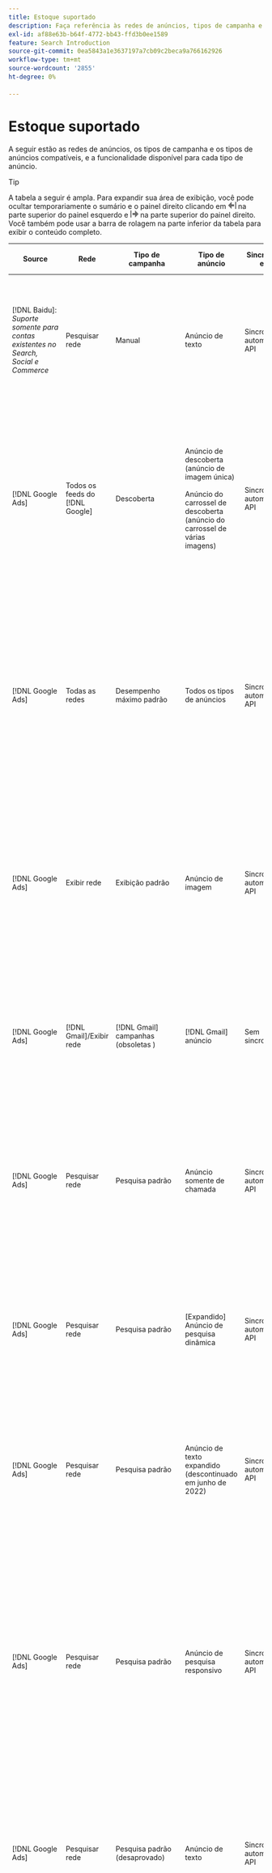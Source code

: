 ```yaml
---
title: Estoque suportado
description: Faça referência às redes de anúncios, tipos de campanha e tipos de anúncios compatíveis.
exl-id: af88e63b-b64f-4772-bb43-ffd3b0ee1589
feature: Search Introduction
source-git-commit: 0ea5843a1e3637197a7cb09c2beca9a766162926
workflow-type: tm+mt
source-wordcount: '2855'
ht-degree: 0%

---
```


# Estoque suportado

A seguir estão as redes de anúncios, os tipos de campanha e os tipos de anúncios compatíveis, e a funcionalidade disponível para cada tipo de anúncio.

>[!TIP]
>
>A tabela a seguir é ampla. Para expandir sua área de exibição, você pode ocultar temporariamente o sumário e o painel direito clicando em ![Ocultar painel esquerdo](/help/dsp/assets/hide-left-pane.png "Ocultar painel esquerdo") na parte superior do painel esquerdo e ![Ocultar painel direito](/help/dsp/assets/hide-right-pane.png "Ocultar painel direito") na parte superior do painel direito. Você também pode usar a barra de rolagem na parte inferior da tabela para exibir o conteúdo completo.

| Source | Rede | Tipo de campanha | Tipo de anúncio | Sincronizar e exibir | Criar/Editar | Faixa[^1] | Otimizar | Relatório[^2] | Suporte do Adobe Analytics[^3] |
|----|----|----|----|----|----|----|----|----|----|
| [!DNL Baidu]: *Suporte somente para contas existentes no Search, Social e Commerce* | Pesquisar rede | Manual | Anúncio de texto | Sincronização automática via API | Criar/editar usando [exibições de gerenciamento de campanha](/help/search-social-commerce/campaign-management/campaigns/campaign-management-options.md) e [bulksheets](/help/search-social-commerce/campaign-management/bulksheets/bulksheet-about.md) | Sim | Campanhas somente com estratégia de oferta CPC manual | Dados no nível do anúncio | Dados do Analytics para Pesquisa, Social e Commerce<br><br>Dados no nível do anúncio de Pesquisa, Social e Commerce para Analytics |
| [!DNL Google Ads] | Todos os feeds do [!DNL Google] | Descoberta | Anúncio de descoberta (anúncio de imagem única)<br><br>Anúncio do carrossel de descoberta (anúncio do carrossel de várias imagens) | Sincronização automática via API | Não há opções de criação/edição | Sim | Somente em portfólios híbridos<br><br>Lances e metas de estratégia de oferta são definidos no nível da campanha, juntamente com orçamentos de campanha, conforme aplicável ao tipo de otimização. | Dados no nível do anúncio | Dados no nível do anúncio para Pesquisa, Social e Commerce [usando o código de rastreamento de ID do AMO atualizado](/help/integrations/analytics/ids.md#amo-id-formats)[^4]<br><br>Dados no nível do anúncio de Pesquisa, Social e Commerce para o Analytics |
| [!DNL Google Ads] | Todas as redes | Desempenho máximo padrão | Todos os tipos de anúncios | Sincronização automática via API | Criar/editar campanha e carregar ativos de anúncio nas configurações da campanha em [!UICONTROL Campaigns] > [!UICONTROL Campaigns]<br><br>Somente as configurações necessárias estão disponíveis. Para configurações opcionais e grupos de listagem, faça logon no editor do [!DNL [!DNL Google Ads] Ads]. | Sim | Somente em portfólios híbridos<br><br>As metas da estratégia de oferta são definidas no nível da campanha, juntamente com os orçamentos da campanha. | Dados no nível de campanha<br><br>Os dados para grupos de listagem não estão disponíveis e a rede de anúncios não fornece dados no nível de anúncios. | Dados do Analytics para Pesquisa, Social e Commerce<br><br>Dados de nível de campanha de Pesquisa, Social e Commerce para o Analytics. Requer o [código de rastreamento de ID do AMO](/help/integrations/analytics/ids.md#amo-id-formats) atualizado. |
| [!DNL Google Ads] | Exibir rede | Exibição padrão | Anúncio de imagem | Sincronização automática via API | Editar apenas URL e status usando [bulksheets](/help/search-social-commerce/campaign-management/bulksheets/bulksheet-about.md) | Sim, ao adicionar manualmente tags de rastreamento de cliques a modelos de rastreamento na rede de publicidade | — | Dados no nível do anúncio, mas nenhum dado de view-through | Dados do Analytics para Pesquisa, Social e Commerce<br><br>Dados de nível de anúncio da Pesquisa, Social e Commerce para o Analytics, mas nenhum dado de view-through |
| [!DNL Google Ads] | [!DNL Gmail]/Exibir rede | [!DNL Gmail] campanhas (obsoletas ) | [!DNL Gmail] anúncio | Sem sincronização | Não há opções de criação/edição | — | — | Somente dados herdados a nível de campanha | Dados herdados do Analytics para Search, Social e Commerce<br><br>Dados herdados no nível de campanha, desde Search, Social e Commerce até Analytics |
| [!DNL Google Ads] | Pesquisar rede | Pesquisa padrão | Anúncio somente de chamada | Sincronização automática via API | Criar/editar usando [exibições de gerenciamento de campanha](/help/search-social-commerce/campaign-management/campaigns/campaign-management-options.md) | Sim, usando o sufixo da página de aterrissagem no nível da conta e o modelo de rastreamento ou adicionando-os manualmente no nível de anúncio no [!DNL [!DNL Google Ads] Ads] Manager | — | Impressões no nível do grupo de anúncios e cliques somente na rede de anúncios; sem receita | — |
| [!DNL Google Ads] | Pesquisar rede | Pesquisa padrão | \[Expandido\] Anúncio de pesquisa dinâmica | Sincronização automática via API | Criar/editar usando [exibições de gerenciamento de campanha](/help/search-social-commerce/campaign-management/campaigns/campaign-management-options.md) e [bulksheets](/help/search-social-commerce/campaign-management/bulksheets/bulksheet-about.md) | Sim | Sim<br><br>Para grupos de anúncios quando a campanha especifica um domínio de site; caso contrário, para destinos de pesquisa dinâmica. | Dados a nível de campanha e grupo de anúncios<br><br>A rede de anúncios não fornece dados a nível de anúncios. | Dados do Analytics para Pesquisa, Social e Commerce<br><br>Dados de nível de campanha e grupo de anúncios da Pesquisa, Social e Commerce para o Analytics |
| [!DNL Google Ads] | Pesquisar rede | Pesquisa padrão | Anúncio de texto expandido (descontinuado em junho de 2022) | Sincronização automática via API | Exclusão somente usando [exibições de gerenciamento de campanha](/help/search-social-commerce/campaign-management/campaigns/campaign-management-options.md), [bulksheets](/help/search-social-commerce/campaign-management/bulksheets/bulksheet-about.md) e [feeds de gerenciamento de inventário](/help/search-social-commerce/campaign-management/inventory-feeds/inventory-feeds-about.md) | Sim | — | Dados no nível do anúncio | Dados do Analytics para Pesquisa, Social e Commerce<br><br>Dados no nível do anúncio de Pesquisa, Social e Commerce para Analytics |
| [!DNL Google Ads] | Pesquisar rede | Pesquisa padrão | Anúncio de pesquisa responsivo | Sincronização automática via API | Crie/edite usando [exibições de gerenciamento de campanha](/help/search-social-commerce/campaign-management/campaigns/campaign-management-options.md), [bulksheets](/help/search-social-commerce/campaign-management/bulksheets/bulksheet-about.md) e [feeds de gerenciamento de inventário](/help/search-social-commerce/campaign-management/inventory-feeds/inventory-feeds-about.md) | Sim | Sim | Dados no nível de anúncio para todos os elementos de anúncio disponíveis<br><br><b>Observação:</b> O [!DNL [!DNL Google Ads] Ads] não fornece dados fora de seus editores nativos sobre as combinações de texto que foram exibidas como anúncios. Para obter mais informações sobre relatórios para cada combinação de texto, consulte a [[!DNL [!DNL Google Ads] Documentação de anúncios](https://support.google.com/google-ads/answer/7684791). | Dados do Analytics para Pesquisa, Social e Commerce<br><br>Dados no nível do anúncio de Pesquisa, Social e Commerce para Analytics |
| [!DNL Google Ads] | Pesquisar rede | Pesquisa padrão (desaprovado) | Anúncio de texto | Sincronização automática via API | Alterações de status em anúncios existentes usando apenas [bulksheets](/help/search-social-commerce/campaign-management/bulksheets/bulksheet-about.md) | Sim | Sim | Dados no nível do anúncio | Dados do Analytics para Pesquisa, Social e Commerce<br><br>Dados no nível do anúncio de Pesquisa, Social e Commerce para Analytics |
| [!DNL Google Ads] | Pesquisar rede | Pesquisa padrão | <i>Extensão do anúncio:</i><br><br>Sitelink (nível de conta, campanha e grupo de anúncios) | Sincronização automática via API | Criar/editar usando [exibições de gerenciamento de campanha](/help/search-social-commerce/campaign-management/campaigns/campaign-management-options.md) e [bulksheets](/help/search-social-commerce/campaign-management/bulksheets/bulksheet-about.md) | —<br><br>Os sitelinks têm um campo &quot;Modelo de rastreamento&quot;, mas os mapas de Pesquisa, Social e Commerce clicam e as conversões resultantes para a palavra-chave associada, não para o sitelink individual. | — O Search, Social e Commerce não otimiza para o sitelink. Em vez disso, ele otimiza para a palavra-chave associada ao anúncio no qual o sitelink está incluído. | —<br><br>Os dados para a palavra-chave associada estão disponíveis. No [!DNL Google Ads], você pode ver os dados de desempenho no nível do sitelink na guia [!DNL Campaigns] > na guia [!DNL Ad Extensions].<br><br>Para ver quais conversões individuais resultaram de um clique em um sitelink, gere um [Relatório de Transações](/help/search-social-commerce/reports/management/basic-advanced/transaction-report.md). O valor da coluna [!UICONTROL Link Type] para um sitelink é <code>sl:&lt;texto do Sitelink></code>, como sl:Consulte Ofertas atuais. | Dados para a palavra-chave associada somente de Pesquisa, Social e Commerce para o Analytics |
| [!DNL Google Ads] | Pesquisar rede | Pesquisa padrão | <i>Outras extensões de anúncio:</i><br><br>Extensão do texto explicativo<br><br>Extensão do local<br><br>Extensão do telefone | Sincronização automática via API | Gerencie chamadas e extensões de telefone usando [exibições de gerenciamento de campanha](/help/search-social-commerce/campaign-management/campaigns/campaign-management-options.md).<br><br>Extensões de localização não estão disponíveis; suas associações de extensão de localização existentes estão sincronizadas, mas só podem ser excluídas. | —<br><br>Os sitelinks têm um campo &quot;Modelo de rastreamento&quot;, mas os mapas de Pesquisa, Social e Commerce clicam e as conversões resultantes para a palavra-chave associada, não para o sitelink individual.<br><br>Os outros tipos de extensões de anúncios não têm URL para rastrear, e o Search, Social e Commerce não pode mapear dados de conversão para eles. | — | —<br><br>[!DNL Google Ads] mapeia os cliques em uma extensão de anúncio para a palavra-chave associada ao anúncio no qual a extensão está incluída.<br><br>Dados de clique ou custo no nível da extensão não estão disponíveis em Pesquisa, Social e Commerce. No [!DNL Google Ads], você pode ver os dados de custo e clique no nível da extensão na guia [!DNL Campaigns] > na guia [!DNL Ad Extensions].<br><br>Para ver quais conversões individuais resultaram de um clique em um Sitelink, gere um [Relatório de Transações](/help/search-social-commerce/reports/management/basic-advanced/transaction-report.md). A coluna [!UICONTROL Link Type] para um sitelink é <code>sl:&lt;texto do Sitelink></code>, como sl:Consulte Ofertas atuais. | Dados para a palavra-chave associada somente de Pesquisa, Social e Commerce para o Analytics |
| [!DNL Google Ads] | Rede de compras | Compras padrão | Anúncio de compra do produto (Tipo de criação &quot;Produto&quot;) | Sincronização automática via API | A cópia de anúncio é gerada automaticamente para grupos de produtos no grupo de anúncios. Edite somente o status do anúncio usando as [bulksheets](/help/search-social-commerce/campaign-management/bulksheets/bulksheet-about.md) e os [feeds de gerenciamento de estoque](/help/search-social-commerce/campaign-management/inventory-feeds/inventory-feeds-about.md)<br><br>Você pode criar campanhas pai, grupos de anúncios e grupos de produtos e editar somente o status, usando as [exibições de gerenciamento de campanha](/help/search-social-commerce/campaign-management/campaigns/campaign-management-options.md), [bulksheets](/help/search-social-commerce/campaign-management/bulksheets/bulksheet-about.md) e [feeds de gerenciamento de estoque](/help/search-social-commerce/campaign-management/inventory-feeds/inventory-feeds-about.md). | Sim, ao adicionar manualmente tags de rastreamento de cliques a modelos de rastreamento na rede de publicidade | Sim | Dados de nível de campanha, grupo de anúncios e grupo de produtos [!DNL Google Ads] não fornecem dados de desempenho de nível de anúncio para campanhas de compras. | Dados do Analytics para Pesquisa, Social e Commerce<br><br>Dados de nível de campanha, grupo de anúncios e grupo de produtos, desde Pesquisa, Social e Commerce até o Analytics |
| [!DNL Google Ads] | [!DNL YouTube] | Vídeo | Anúncio de vídeo | A sincronização via API requer [aceitação](/help/search-social-commerce/tools/sync-inventory.md)<br><br>Somente detalhes básicos do anúncio, sem miniaturas | Não há opções de criação/edição | Sim, ao adicionar manualmente tags de rastreamento de cliques a modelos de rastreamento na rede de publicidade | Campanhas com a estratégia de oferta [!UICONTROL Maximize Conversions] somente em portfólios híbridos<br><br>O portfólio híbrido deve incluir apenas [!DNL YouTube] campanhas. | Dados a nível de campanha e grupo de anúncios<br><br>A rede de anúncios não fornece dados a nível de anúncios. | Dados do Analytics para Pesquisa, Social e Commerce<br><br>Dados de nível de campanha e grupo de anúncios da Pesquisa, Social e Commerce para o Analytics |
| [!DNL Microsoft Advertising] | Todas as redes | Desempenho máximo padrão | Todos os tipos de anúncios | Sincronização automática via API | Criar/editar campanhas em [!UICONTROL Campaigns] > [!UICONTROL Campaigns]. | Sim | Somente em portfólios híbridos<br><br>As metas da estratégia de oferta são definidas no nível da campanha, juntamente com os orçamentos da campanha. | Dados no nível de campanha<br><br>A rede de anúncios não fornece dados no nível de anúncios. | — |
| [!DNL Microsoft Advertising] | Rede de público-alvo | Tipos de Campanha de Público:<br><br>&quot;[!UICONTROL Audience (image)]&quot; e &quot;[!UICONTROL Audience] (feed)&quot;) | Anúncio responsivo<br><br>Inclui anúncios baseados em imagem e anúncios baseados em feed de produto somente para a rede de público-alvo | Sincronização automática via API | Criar/editar usando [exibições de gerenciamento de campanha](/help/search-social-commerce/campaign-management/campaigns/campaign-management-options.md) e [bulksheets](/help/search-social-commerce/campaign-management/bulksheets/bulksheet-about.md) | Sim | Campanhas CPC aprimoradas (eCPC); campanhas com a estratégia de oferta [!UICONTROL Maximize Conversions] em portfólios híbridos | Dados no nível do anúncio | Dados do Analytics para Pesquisa, Social e Commerce<br><br>Dados no nível do anúncio de Pesquisa, Social e Commerce para Analytics |
| [!DNL Microsoft Advertising] | Rede de público-alvo | [!UICONTROL Audience Video] | Anúncio responsivo | Sincronização automática via API | Crie campanhas pai e grupos de publicidade usando [exibições de gerenciamento de campanha](/help/search-social-commerce/campaign-management/campaigns/campaign-management-options.md). | Sim | Sim para campanhas CPC (eCPC) aprimoradas<br><br>Não disponível para campanhas CPM | Dados no nível do anúncio | Dados do Analytics para Pesquisa, Social e Commerce<br><br>Dados no nível do anúncio de Pesquisa, Social e Commerce para Analytics |
| [!DNL Microsoft Advertising] | Rede de público-alvo | [!UICONTROL Audience CTV Video] | Anúncio responsivo | Sincronização automática via API | Crie campanhas pai e grupos de publicidade usando [exibições de gerenciamento de campanha](/help/search-social-commerce/campaign-management/campaigns/campaign-management-options.md). | Sim | Sim para campanhas CPC (eCPC) aprimoradas<br><br>Não disponível para campanhas CPM | Dados no nível do anúncio | Dados do Analytics para Pesquisa, Social e Commerce<br><br>Dados no nível do anúncio de Pesquisa, Social e Commerce para Analytics |
| [!DNL Microsoft Advertising] | Rede de público-alvo | Pesquisar | Anúncio de texto expandido com &quot;[!DNL Prefer Audience Ad Format]&quot; selecionado | Sincronização automática via API | Criar/editar usando [exibições de gerenciamento de campanha](/help/search-social-commerce/campaign-management/campaigns/campaign-management-options.md)<br><br>Não há suporte para extensões de anúncio de imagem | Sim | Sim | Dados no nível do anúncio | Dados do Analytics para Pesquisa, Social e Commerce<br><br>Dados no nível do anúncio de Pesquisa, Social e Commerce para Analytics |
| [!DNL Microsoft Advertising] | Público e redes de pesquisa | Campanhas de compras para marcas:<br><br>Compras de marcas: usa a estratégia de oferta [!UICONTROL Manual CPC]<br><br>Promoções da marca: usa a estratégia de oferta [!UICONTROL Cost per Sale] | Anúncio de produto | Sincronização automática via API | Crie a campanha pai, o grupo de publicidade e os grupos de produtos usando as [exibições de gerenciamento de campanha](/help/search-social-commerce/campaign-management/campaigns/campaign-management-options.md). | Sim | Não | Dados a nível do grupo de produtos | Dados do Analytics para Pesquisa, Social e Commerce<br><br>Dados de nível de grupo de produtos de Pesquisa, Social e Commerce para Analytics |
| [!DNL Microsoft Advertising] | [!DNL Microsoft Store] | Anúncio da loja | Anúncio de produto | Sincronização automática via API | Crie a campanha pai, o grupo de publicidade e os grupos de produtos usando as [exibições de gerenciamento de campanha](/help/search-social-commerce/campaign-management/campaigns/campaign-management-options.md). | Sim | Sim para [!UICONTROL Manual CPC] campanhas. <br><br>Não disponível para campanhas [!UICONTROL Manual CPA]. | Dados a nível do grupo de produtos | Dados do Analytics para Pesquisa, Social e Commerce<br><br>Dados de nível de grupo de produtos de Pesquisa, Social e Commerce para Analytics |
| [!DNL Microsoft Advertising] | Pesquisar rede | Pesquisar | \[Expandido\] Anúncio de pesquisa dinâmica | Sincronização automática via API | Criar/editar usando [exibições de gerenciamento de campanha](/help/search-social-commerce/campaign-management/campaigns/campaign-management-options.md) e [bulksheets](/help/search-social-commerce/campaign-management/bulksheets/bulksheet-about.md) | Sim | Sim | Dados no nível do anúncio | Dados do Analytics para Pesquisa, Social e Commerce<br><br>Dados no nível do anúncio de Pesquisa, Social e Commerce para Analytics |
| [!DNL Microsoft Advertising] | Pesquisar rede | Pesquisar | Anúncio de texto expandido (descontinuado em fevereiro de 2023) | Sincronização automática via API | Edite o status somente para anúncios existentes usando [exibições de gerenciamento de campanha](/help/search-social-commerce/campaign-management/campaigns/campaign-management-options.md), [bulksheets](/help/search-social-commerce/campaign-management/bulksheets/bulksheet-about.md) e [feeds de gerenciamento de inventário](/help/search-social-commerce/campaign-management/inventory-feeds/inventory-feeds-about.md) | Sim | Sim | Dados no nível do anúncio | Dados do Analytics para Pesquisa, Social e Commerce<br><br>Dados no nível do anúncio de Pesquisa, Social e Commerce para Analytics |
| [!DNL Microsoft Advertising] | Pesquisar rede | Pesquisar | Anúncio multimídia | Sincronização automática via API | Crie/edite usando [exibições de gerenciamento de campanha](/help/search-social-commerce/campaign-management/campaigns/campaign-management-options.md). Suporte à edição também para status e URLs apenas em [bulksheets](/help/search-social-commerce/campaign-management/bulksheets/bulksheet-about.md) | Sim | Sim | Dados no nível do anúncio | Dados do Analytics para Pesquisa, Social e Commerce<br><br>Dados no nível do anúncio de Pesquisa, Social e Commerce para Analytics |
| [!DNL Microsoft Advertising] | Pesquisar rede | Pesquisar | Anúncio de pesquisa responsivo | Sincronização automática via API | Crie/edite usando [exibições de gerenciamento de campanha](/help/search-social-commerce/campaign-management/campaigns/campaign-management-options.md), [bulksheets](/help/search-social-commerce/campaign-management/bulksheets/bulksheet-about.md) e [feeds de gerenciamento de inventário](/help/search-social-commerce/campaign-management/inventory-feeds/inventory-feeds-about.md) | Sim | Sim | Dados no nível do anúncio | Dados do Analytics para Pesquisa, Social e Commerce<br><br>Dados no nível do anúncio de Pesquisa, Social e Commerce para Analytics |
| [!DNL Microsoft Advertising] | Pesquisar rede | Pesquisar | Anúncio de texto padrão (obsoleto em 2017) | Sincronização automática via API | Editar somente usando [exibições de gerenciamento de campanha](/help/search-social-commerce/campaign-management/campaigns/campaign-management-options.md) e [bulksheets](/help/search-social-commerce/campaign-management/bulksheets/bulksheet-about.md) | Sim | Sim | Dados no nível do anúncio | Dados do Analytics para Pesquisa, Social e Commerce<br><br>Dados no nível do anúncio de Pesquisa, Social e Commerce para Analytics |
| [!DNL Microsoft Advertising] | Pesquisar rede | Pesquisa padrão | <i>Extensão do anúncio:</i><br><br>Sitelink (nível de campanha) | Sincronização automática via API | Criar/editar usando [exibições de gerenciamento de campanha](/help/search-social-commerce/campaign-management/campaigns/campaign-management-options.md) e [bulksheets](/help/search-social-commerce/campaign-management/bulksheets/bulksheet-about.md) | —<br><br>Os sitelinks de nível de campanha têm um campo &quot;[!UICONTROL Tracking Template]&quot;, mas os mapas de Pesquisa, Social e Commerce clicam e as conversões resultantes para a palavra-chave associada, não para o sitelink individual. | —<br><br>O Search, Social e Commerce não otimiza para o sitelink. Em vez disso, ele otimiza para a palavra-chave associada ao anúncio no qual o sitelink está incluído. | —<br><br>Os dados para a palavra-chave associada estão disponíveis. Para dados de desempenho no nível do sitelink, use o editor de anúncios [!DNL Microsoft Advertising].<br><br>Para ver quais conversões individuais resultaram de um clique em um sitelink, gere um [Relatório de Transações](/help/search-social-commerce/reports/management/basic-advanced/transaction-report.md). A coluna [!UICONTROL Link Type] para um sitelink é <code>sl:&lt;texto do Sitelink></code>, como sl:Consulte Ofertas atuais. | Dados para a palavra-chave associada somente de Pesquisa, Social e Commerce para o Analytics |
| [!DNL Microsoft Advertising] | Rede de compras | Compras padrão | Anúncio de produto | Sincronização automática via API | Crie/edite linhas de promoção somente usando [exibições de gerenciamento de campanha](/help/search-social-commerce/campaign-management/campaigns/campaign-management-options.md) e [bulksheets](/help/search-social-commerce/campaign-management/bulksheets/bulksheet-about.md); os anúncios são gerados automaticamente. Você pode criar a campanha pai, o grupo de anúncios e os grupos de produtos usando as [exibições de gerenciamento de campanha](/help/search-social-commerce/campaign-management/campaigns/campaign-management-options.md), as [bulksheets](/help/search-social-commerce/campaign-management/bulksheets/bulksheet-about.md) e os [feeds de gerenciamento de estoque](/help/search-social-commerce/campaign-management/inventory-feeds/inventory-feeds-about.md). | Sim, ao adicionar manualmente tags de rastreamento de cliques a modelos de rastreamento na rede de publicidade | Sim | Dados no nível do anúncio<br><br>Para ver quais conversões individuais resultaram de um clique em um anúncio de compras, gere um [Relatório de Transações](/help/search-social-commerce/reports/management/basic-advanced/transaction-report.md); a coluna [!UICONTROL Link Type] para uma lista de produtos é `pla:&lt;product ID&gt;`, como pla:8525822. | Dados do Analytics para Pesquisa, Social e Commerce<br><br>Dados no nível do anúncio de Pesquisa, Social e Commerce para Analytics |
| [!DNL Microsoft Advertising] | Rede de compras: compras inteligentes | Compras inteligentes (recurso do Beta no Search, Social e Commerce) | Anúncio de produto | Sincronização automática via API por padrão, mas pode ser [recusado](/help/search-social-commerce/tools/sync-inventory.md) | Não há opções de criação/edição | Sim, ao adicionar manualmente tags de rastreamento de cliques a modelos de rastreamento na rede de publicidade | Pesquisar campanhas com as estratégias de oferta [!UICONTROL Maximize Conversion Value] e [!UICONTROL tROAS] somente em portfólios híbridos<br><br>O objetivo deve incluir apenas métricas [!DNL Adobe] e você deve habilitar o carregamento dos objetivos de Pesquisa, Social e Commerce para [!DNL Microsoft Advertising]. | Dados no nível do anúncio<br><br>Para ver quais conversões individuais resultaram de um clique em um anúncio de compras, gere um [Relatório de Transações](/help/search-social-commerce/reports/management/basic-advanced/transaction-report.md); a coluna [!UICONTROL Link Type] para uma lista de produtos é `pla:&lt;product ID&gt;`, como pla:8525822. | Dados do Analytics para Pesquisa, Social e Commerce<br><br>Dados no nível do anúncio de Pesquisa, Social e Commerce para Analytics |
| [!DNL Naver] | Pesquisar rede | Site | Anúncio de texto | —<br><br>Sem sincronização, mas você pode replicar manualmente a estrutura da conta e carregar métricas de tráfego diárias para atribuição de relatórios e conversões<br><br>Consulte &quot;[Implementar [!DNL Naver] contas somente de rastreamento](/help/search-social-commerce/campaign-management/naver-tracking-only-account-implement.md).&quot; | Não há opções de criação/edição<br><br>Você pode replicar/editar manualmente a estrutura de conta usando os [modelos de bulksheet](/help/search-social-commerce/campaign-management/bulksheets/bulksheet-about.md). | Sim, ao adicionar tags de rastreamento de cliques às configurações de palavra-chave na rede de publicidade | —<br><br>Sem lances | Dados no nível do anúncio | Dados do Analytics para Pesquisa, Social e Commerce, mas não vice-versa |
| [!DNL Pinterest] (Suporte à sincronização encerrado em 2022) | Pesquisar rede | Campanhas de tráfego com posicionamentos de pesquisa somente e grupos de anúncios com direcionamento por palavra-chave | Pino promovido | Nenhuma informação de conta herdada de sincronização<br><br>disponível até 21 de julho de 2022 está disponível como somente leitura. | Não há opções de criação/edição | — | — | Impressões e cliques herdados no nível do anúncio do Pinterest somente, mas sem receita, que foi sincronizado até 21 de julho de 2022. | Dados do Analytics para Pesquisa, Social e Commerce, mas não vice-versa |
| [!DNL Yahoo! Display Network] | Exibir rede | Exibir | Anúncio de banner, anúncio de imagem responsivo | Sincronização automática via API, mas somente leitura | Não há opções de criação/edição | Sim, ao adicionar manualmente tags de rastreamento de cliques a modelos de rastreamento na rede de publicidade | Campanhas somente com [!UICONTROL Manual CPC] estratégia de oferta<br><br>A mesma oferta é aplicada a todos os anúncios em um grupo de publicidade. | Dados no nível do anúncio | Dados do Analytics para Pesquisa, Social e Commerce<br><br>Dados no nível do anúncio de Pesquisa, Social e Commerce para Analytics |
| [!DNL Yahoo! Display Network] | Pesquisar rede | Pesquisar | Anúncio de texto (longo e curto) | Sincronização automática via API | Não há opções de criação/edição | Sim, ao adicionar manualmente tags de rastreamento de cliques a modelos de rastreamento na rede de publicidade | Campanhas somente com estratégia de oferta CPC manual<br><br>A mesma oferta é aplicada a todos os anúncios em um grupo de anúncios. | Dados no nível do anúncio | Dados do Analytics para Pesquisa, Social e Commerce<br><br>Dados no nível do anúncio de Pesquisa, Social e Commerce para Analytics |
| [!DNL Yahoo! Japan Ads] | Pesquisar rede | Pesquisa patrocinada | Anúncio de texto estendido<br><br>(somente anúncios herdados; descontinuado em setembro de 2022 no lugar de pesquisa responsiva) | Sincronização automática via API | Excluir somente usando [exibições de gerenciamento de campanha](/help/search-social-commerce/campaign-management/campaigns/campaign-management-options.md), [bulksheets](/help/search-social-commerce/campaign-management/bulksheets/bulksheet-about.md) e [feeds de gerenciamento de inventário](/help/search-social-commerce/campaign-management/inventory-feeds/inventory-feeds-about.md) | Sim | Campanhas somente com estratégia de oferta [!UICONTROL Manual CPC] | Dados no nível do anúncio | Dados do Analytics para Pesquisa, Social e Commerce<br><br>Dados no nível do anúncio de Pesquisa, Social e Commerce para Analytics |
| [!DNL Yahoo! Japan Ads] | Pesquisar rede | Pesquisa patrocinada | Anúncio de pesquisa responsivo | Sincronização automática via API | Não há opções de criação/edição | Sim, ao adicionar manualmente tags de rastreamento de cliques na rede de publicidade | Campanhas somente com estratégia de oferta [!UICONTROL Manual CPC] | Dados no nível do anúncio | Dados do Analytics para Pesquisa, Social e Commerce<br><br>Dados no nível do anúncio de Pesquisa, Social e Commerce para Analytics |
| [!DNL Yahoo! Japan Ads] | Pesquisar rede | Pesquisa patrocinada | Anúncio de texto padrão (obsoleto em 2017) | Sincronização automática via API | Excluir apenas usando [bulksheets](/help/search-social-commerce/campaign-management/bulksheets/bulksheet-about.md) | Sim | Campanhas somente com estratégia de oferta [!UICONTROL Manual CPC] | Dados no nível do anúncio | Dados do Analytics para Pesquisa, Social e Commerce<br><br>Dados no nível do anúncio de Pesquisa, Social e Commerce para Analytics |
| [!DNL Yahoo Native] (Suporte à sincronização encerrado em 2022) | Rede nativa | Nativo | Anúncio de texto | Nenhuma informação de conta herdada de sincronização<br><br>disponível até 10 de março de 2022 como somente leitura. | Não há opções de criação/edição | — | — | —<br><br>Dados herdados a nível de anúncio que foram sincronizados até 10 de março de 2022. | Dados do Analytics para Pesquisa, Social e Commerce, mas não vice-versa |
| [!DNL Yandex] | Pesquisar rede | Pesquisar | Anúncio de texto | Sincronização automática via API | Crie/edite usando [exibições de gerenciamento de campanha](/help/search-social-commerce/campaign-management/campaigns/campaign-management-options.md), [bulksheets](/help/search-social-commerce/campaign-management/bulksheets/bulksheet-about.md) e [feeds de gerenciamento de inventário](/help/search-social-commerce/campaign-management/inventory-feeds/inventory-feeds-about.md) | Sim | Campanhas somente com estratégia de oferta CPC | Dados no nível do anúncio | Dados do Analytics para Pesquisa, Social e Commerce<br><br>Dados no nível do anúncio de Pesquisa, Social e Commerce para Analytics |
| [!DNL Yandex] | Exibir rede | Exibição/conteúdo | Anúncio de texto | Sincronização automática via API | Crie/edite usando [exibições de gerenciamento de campanha](/help/search-social-commerce/campaign-management/campaigns/campaign-management-options.md), [bulksheets](/help/search-social-commerce/campaign-management/bulksheets/bulksheet-about.md) e [feeds de gerenciamento de inventário](/help/search-social-commerce/campaign-management/inventory-feeds/inventory-feeds-about.md) | Sim | Campanhas somente com estratégia de oferta CPC | Dados no nível do anúncio | Dados do Analytics para Pesquisa, Social e Commerce<br><br>Dados no nível do anúncio de Pesquisa, Social e Commerce para Analytics |

[^1]: para a maioria das redes de publicidade e tipos de campanha, quando você habilita as configurações de rastreamento &quot;[!UICONTROL EF Redirect]&quot; e &quot;[!UICONTROL Auto Upload]&quot; para uma campanha ativa (definidas no nível da campanha ou herdadas das configurações da conta), o Search, Social e Commerce cria e carrega automaticamente URLs de rastreamento para os componentes do grupo de publicidade na rede de publicidade sempre que sincroniza com ela. Caso contrário, você precisará gerar URLs de rastreamento e adicioná-los às configurações dos componentes conta, campanha ou campanha. Consulte &quot;[Quando e como gerar URLs de rastreamento de cliques por rede de publicidade e objeto](/help/search-social-commerce/tracking/click-tracking-ways-to-generate.md).&quot;

[^2]: consulte &quot;Tipos de portfólio qualificados por estratégia de oferta de campanha&quot; no Guia de Otimização, disponível em Pesquisa, Social e Commerce.

[^3]: requer uma integração com o Adobe Analytics. Consulte &quot;[Visão geral do Analytics para Adobe Advertising](https://experienceleague.adobe.com/docs/advertising/integrations/analytics/overview.html)&quot;.

[^4]: os dados de [!DNL Analytics] são enviados para o Search, Social e Commerce usando o parâmetro de rastreamento de ID do AMO atualizado (começando com `s_kwcid`), independentemente do formato de ID do AMO que você normalmente usa para a conta. Se você normalmente usa a versão mais antiga da ID do AMO, recomendamos atualizar para o novo formato de ID do AMO para obter a melhor experiência. No entanto, mesmo que seus dados de clique/custo e receita sejam rastreados usando IDs AMO diferentes, ambos os conjuntos de dados são totalmente classificados e agregados na mesma campanha e conta.
